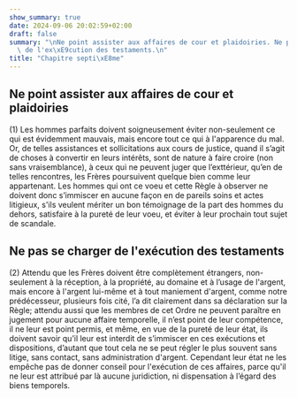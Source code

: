 ```yaml
---
show_summary: true
date: 2024-09-06 20:02:59+02:00
draft: false
summary: "\nNe point assister aux affaires de cour et plaidoiries. Ne pas se charger\
  \ de l'ex\xE9cution des testaments.\n"
title: "Chapitre septi\xE8me"
---
```




## Ne point assister aux affaires de cour et plaidoiries

(1) Les hommes parfaits doivent soigneusement éviter non-seulement ce qui est évidemment mauvais, mais encore tout ce qui à l'apparence du mal. Or, de telles assistances et sollicitations aux cours de justice, quand il s’agit de choses à convertir en leurs intérêts, sont de nature à faire croire (non sans vraisemblance), à ceux qui ne peuvent juger que l’exttérieur, qu’en de telles rencontres, les Frères poursuivent quelque bien comme leur appartenant. Les hommes qui ont ce voeu et cette Règle à observer ne doivent donc s’immiscer en aucune façon en de pareils soins et actes litigieux, s'ils veulent mériter un bon témoignage de la part des hommes du dehors, satisfaire à la pureté de leur voeu, et éviter à leur prochain tout sujet de scandale.

## Ne pas se charger de l'exécution des testaments

(2) Attendu que les Frères doivent être complètement étrangers, non-seulement à la réception, à la propriété, au domaine et à l’usage de l'argent, mais encore à l'argent lui-même et à tout maniement d'argent, comme notre prédécesseur, plusieurs fois cité, l’a dit clairement dans sa déclaration sur la Règle; attendu aussi que les membres de cet Ordre ne peuvent paraître en jugement pour aucune affaire temporelle, il n’est point de leur compétence, il ne leur est point permis, et même, en vue de la pureté de leur état, ils doivent savoir qu’il leur est interdit de s’immiscer en ces exécutions et dispositions, d’autant que tout cela ne se peut régler le plus souvent sans litige, sans contact, sans administration d'argent. Cependant leur état ne les empêche pas de donner conseil pour l'exécution de ces affaires, parce qu'il ne leur est attribué par là aucune juridiction, ni dispensation à l’égard des biens temporels.

